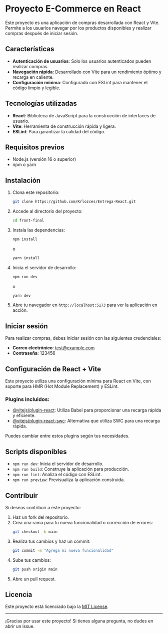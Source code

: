# Proyecto E-Commerce en React

Este proyecto es una aplicación de compras desarrollada con React y Vite. Permite a los usuarios navegar por los productos disponibles y realizar compras después de iniciar sesión.

## Características

- **Autenticación de usuarios**: Solo los usuarios autenticados pueden realizar compras.
- **Navegación rápida**: Desarrollado con Vite para un rendimiento óptimo y recarga en caliente.
- **Configuración mínima**: Configurado con ESLint para mantener el código limpio y legible.

## Tecnologías utilizadas

- **React**: Biblioteca de JavaScript para la construcción de interfaces de usuario.
- **Vite**: Herramienta de construcción rápida y ligera.
- **ESLint**: Para garantizar la calidad del código.

## Requisitos previos

- Node.js (versión 16 o superior)
- npm o yarn

## Instalación

1. Clona este repositorio:
   ```bash
   git clone https://github.com/Krlozces/Entrega-React.git
   ```

2. Accede al directorio del proyecto:
   ```bash
   cd front-final
   ```

3. Instala las dependencias:
   ```bash
   npm install
   ```
   o
   ```bash
   yarn install
   ```

4. Inicia el servidor de desarrollo:
   ```bash
   npm run dev
   ```
   o
   ```bash
   yarn dev
   ```

5. Abre tu navegador en `http://localhost:5173` para ver la aplicación en acción.

## Iniciar sesión

Para realizar compras, debes iniciar sesión con las siguientes credenciales:

- **Correo electrónico**: test@example.com
- **Contraseña**: 123456

## Configuración de React + Vite

Este proyecto utiliza una configuración mínima para React en Vite, con soporte para HMR (Hot Module Replacement) y ESLint.

### Plugins incluidos:

- [@vitejs/plugin-react](https://github.com/vitejs/vite-plugin-react/blob/main/packages/plugin-react/README.md): Utiliza Babel para proporcionar una recarga rápida y eficiente.
- [@vitejs/plugin-react-swc](https://github.com/vitejs/vite-plugin-react-swc): Alternativa que utiliza SWC para una recarga rápida.

Puedes cambiar entre estos plugins según tus necesidades.

## Scripts disponibles

- `npm run dev`: Inicia el servidor de desarrollo.
- `npm run build`: Construye la aplicación para producción.
- `npm run lint`: Analiza el código con ESLint.
- `npm run preview`: Previsualiza la aplicación construida.

## Contribuir

Si deseas contribuir a este proyecto:

1. Haz un fork del repositorio.
2. Crea una rama para tu nueva funcionalidad o corrección de errores:
   ```bash
   git checkout -b main
   ```
3. Realiza tus cambios y haz un commit:
   ```bash
   git commit -m "Agrega mi nueva funcionalidad"
   ```
4. Sube tus cambios:
   ```bash
   git push origin main
   ```
5. Abre un pull request.

## Licencia

Este proyecto está licenciado bajo la [MIT License](LICENSE).

---

¡Gracias por usar este proyecto! Si tienes alguna pregunta, no dudes en abrir un issue.


